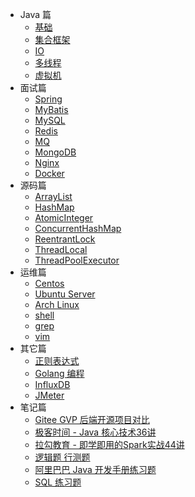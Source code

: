 * Java 篇
    * [基础](./docs/Java%20基础.md)
    * [集合框架](./docs/Java%20集合框架.md)
    * [IO](./docs/Java%20IO.md)
    * [多线程](./docs/Java%20多线程.md)
    * [虚拟机](./docs/Java%20虚拟机.md)
* 面试篇
    * [Spring](./docs/面试题%20-%20Spring.md)
    * [MyBatis](./docs/面试题%20-%20MyBatis.md)
    * [MySQL](./docs/面试题%20-%20MySQL.md)
    * [Redis](./docs/面试题%20-%20Redis.md)
    * [MQ](./docs/面试题%20-%20MQ.md)
    * [MongoDB](./docs/面试题%20-%20MongoDB.md)
    * [Nginx](./docs/面试题%20-%20Nginx.md)
    * [Docker](./docs/面试题%20-%20Docker.md)
* 源码篇
    * [ArrayList](./docs/源码分析原理篇%20-%20ArrayList.md)
    * [HashMap](./docs/源码分析原理篇%20-%20HashMap.md)
    * [AtomicInteger](./docs/源码分析原理篇%20-%20AtomicInteger.md)
    * [ConcurrentHashMap](./docs/源码分析原理篇%20-%20ConcurrentHashMap.md)
    * [ReentrantLock](./docs/源码分析原理篇%20-%20ReentrantLock.md)
    * [ThreadLocal](./docs/源码分析原理篇%20-%20ThreadLocal.md)
    * [ThreadPoolExecutor](./docs/源码分析原理篇%20-%20ThreadPoolExecutor.md)
* 运维篇
    * [Centos](./docs/运维笔记%20-%20Centos.md)
    * [Ubuntu Server](./docs/运维笔记%20-%20Ubuntu%20Server.md)
    * [Arch Linux](./docs/运维笔记%20-%20Arch%20Linux.md)
    * [shell](./docs/Linux-shell.md)
    * [grep](./docs/Linux-grep.md)
    * [vim](./docs/Linux-vim.md)
* 其它篇
    * [正则表达式](./docs/正则表达式.md)
    * [Golang 编程](./docs/Golang%20编程.md)
    * [InfluxDB](./docs/InfluxDB.md)
    * [JMeter](./docs/JMeter.md)
* 笔记篇
    * [Gitee GVP 后端开源项目对比](./docs/Gitee%20GVP%20后端开源项目对比.md)
    * [极客时间 - Java 核心技术36讲](./docs/极客时间%20-%20Java%20核心技术36讲.md)
    * [拉勾教育 - 即学即用的Spark实战44讲](./docs/拉勾教育%20-%20即学即用的Spark实战44讲.md)
    * [逻辑题 行测题](./docs/逻辑题%20行测题.md)
    * [阿里巴巴 Java 开发手册练习题](./docs/Java%20开发手册练习题.md)
    * [SQL 练习题](./docs/SQL%20练习题.md)
